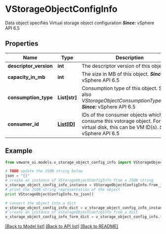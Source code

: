 # VStorageObjectConfigInfo

Data object specifies Virtual storage object configuration  ***Since:*** vSphere API 6.5 

## Properties
Name | Type | Description | Notes
------------ | ------------- | ------------- | -------------
**descriptor_version** | **int** | The descriptor version of this object  | [optional] 
**capacity_in_mb** | **int** | The size in MB of this object.  ***Since:*** vSphere API 6.5  | 
**consumption_type** | **List[str]** | Consumption type of this object.  See also *VStorageObjectConsumptionType_enum*.  ***Since:*** vSphere API 6.5  | [optional] 
**consumer_id** | [**List[ID]**](ID.md) | IDs of the consumer objects which consume this vstorage object.  For a virtual disk, this can be VM ID(s).  ***Since:*** vSphere API 6.5  | [optional] 

## Example

```python
from vmware_vi.models.v_storage_object_config_info import VStorageObjectConfigInfo

# TODO update the JSON string below
json = "{}"
# create an instance of VStorageObjectConfigInfo from a JSON string
v_storage_object_config_info_instance = VStorageObjectConfigInfo.from_json(json)
# print the JSON string representation of the object
print VStorageObjectConfigInfo.to_json()

# convert the object into a dict
v_storage_object_config_info_dict = v_storage_object_config_info_instance.to_dict()
# create an instance of VStorageObjectConfigInfo from a dict
v_storage_object_config_info_form_dict = v_storage_object_config_info.from_dict(v_storage_object_config_info_dict)
```
[[Back to Model list]](../README.md#documentation-for-models) [[Back to API list]](../README.md#documentation-for-api-endpoints) [[Back to README]](../README.md)


